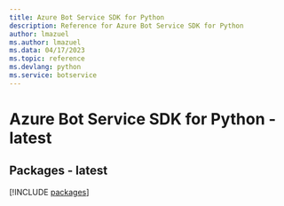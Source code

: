 ```yaml
---
title: Azure Bot Service SDK for Python
description: Reference for Azure Bot Service SDK for Python
author: lmazuel
ms.author: lmazuel
ms.data: 04/17/2023
ms.topic: reference
ms.devlang: python
ms.service: botservice
---
```

# Azure Bot Service SDK for Python - latest
## Packages - latest
[!INCLUDE [packages](bot-service-index.md)]